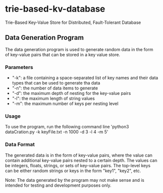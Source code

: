 # trie-based-kv-database
Trie-Based Key-Value Store for Distributed, Fault-Tolerant Database


## Data Generation Program
The data generation program is used to generate random data in the form of key-value pairs that can be stored in a key value store.

### Parameters
- "-k": a file containing a space-separated list of key names and their data types that can be used to generate tha data
- "-n": the number of data items to generate
- "-d": the maximum depth of nesting for the key-value pairs
- "-l": the maximum length of string values
- "-m": the maximum number of keys per nesting level

### Usage
To use the program, run the following command line
'python3 dataCration.py -k keyFile.txt -n 1000 -d 3 -l 4 -m 5'

### Data Format
The generated data is in the form of key-value pairs, where the value can contain additional key-value pairs nested to a certain depth. The values can be integers, floats, strings, or sets of key-value pairs. The top-level keys can be either random strings or keys in the form "key1", "key2", etc.

Note: The data generated by the program may not make sense and is intended for testing and development purposes only.
